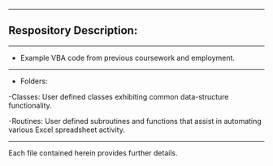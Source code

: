 ----------------------------------------------------------------------------------------------------------------------------------
## Respository Description:
----------------------------------------------------------------------------------------------------------------------------------
* Example VBA code from previous coursework and employment. 
----------------------------------------------------------------------------------------------------------------------------------
* Folders:

-Classes: User defined classes exhibiting common data-structure functionality.

-Routines: User defined subroutines and functions that assist in automating various Excel spreadsheet activity.

----------------------------------------------------------------------------------------------------------------------------------

Each file contained herein provides further details.
